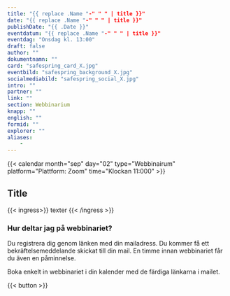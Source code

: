 ```yaml
---
title: "{{ replace .Name "-" " " | title }}"
date: "{{ replace .Name "-" " " | title }}"
publishDate: "{{ .Date }}"
eventdatum: "{{ replace .Name "-" " " | title }}"
eventdag: "Onsdag kl. 13:00"
draft: false
author: ""
dokumentnamn: ""
card: "safespring_card_X.jpg"
eventbild: "safespring_background_X.jpg"
socialmediabild: "safespring_social_X.jpg"
intro: ""
partner: ""
link: ""
section: Webbinarium
knapp: ""
english: ""
formid: ""
explorer: ""
aliases:
    -
---
```


{{< calendar month="sep" day="02" type="Webbinairum" platform="Plattform: Zoom" time="Klockan 11:000" >}}

## Title

{{< ingress>}}
texter
{{< /ingress >}}

### Hur deltar jag på webbinariet?
Du registrera dig genom länken med din mailadress. Du kommer få ett bekräftelsemeddelande skickat till din mail. En timme innan webbinariet får du även en påminnelse.

Boka enkelt in webbinariet i din kalender med de färdiga länkarna i mailet.

{{< button >}}
